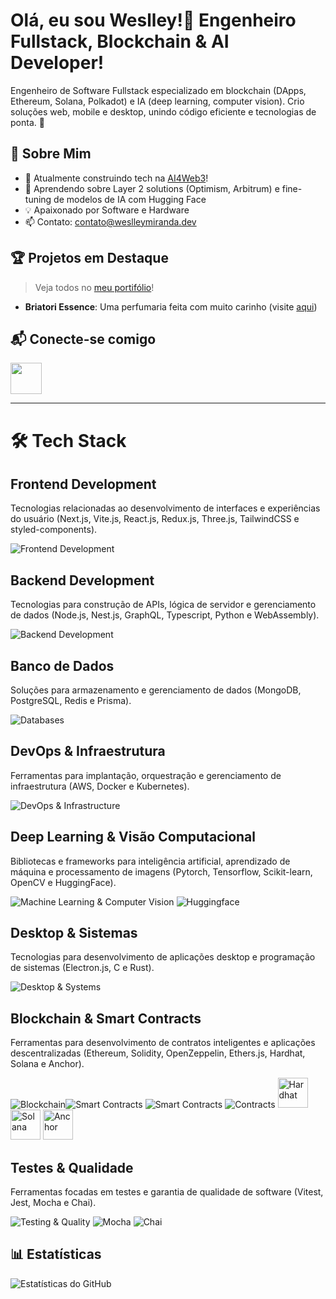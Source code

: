 # Olá, eu sou Weslley!👋 Engenheiro Fullstack, Blockchain & AI Developer!

Engenheiro de Software Fullstack especializado em blockchain (DApps, Ethereum, Solana, Polkadot) e IA (deep learning, computer vision). Crio soluções web, mobile e desktop, unindo código eficiente e tecnologias de ponta. 🚀

## 🌟 Sobre Mim
- 🔭 Atualmente construindo tech na [AI4Web3](https://ai4web3.net)!
- 🌱 Aprendendo sobre Layer 2 solutions (Optimism, Arbitrum) e fine-tuning de modelos de IA com Hugging Face
- 💡 Apaixonado por Software e Hardware
- 📫 Contato: [contato@weslleymiranda.dev](mailto:seu.email@example.com)

## 🏆 Projetos em Destaque
> Veja todos no [meu portifólio](https://weslleymiranda.dev)!

- **Briatori Essence**: Uma perfumaria feita com muito carinho (visite [aqui](https://www.briatoriessence.com))

## 📬 Conecte-se comigo
[<img src="https://skillicons.dev/icons?i=linkedin" height="50"/>](https://www.linkedin.com/in/weslley-miranda/)


---

# 🛠 Tech Stack
## Frontend Development
Tecnologias relacionadas ao desenvolvimento de interfaces e experiências do usuário (Next.js, Vite.js, React.js, Redux.js, Three.js, TailwindCSS e styled-components).

![Frontend Development](https://skillicons.dev/icons?i=nextjs,vite,react,redux,threejs,tailwindcss,styledcomponents)

## Backend Development
Tecnologias para construção de APIs, lógica de servidor e gerenciamento de dados (Node.js, Nest.js, GraphQL, Typescript, Python e WebAssembly).  

![Backend Development](https://skillicons.dev/icons?i=nodejs,nestjs,graphql,typescript,python,webassembly)

## Banco de Dados
Soluções para armazenamento e gerenciamento de dados (MongoDB, PostgreSQL, Redis e Prisma).

![Databases](https://skillicons.dev/icons?i=mongodb,postgresql,redis,prisma)

## DevOps & Infraestrutura
Ferramentas para implantação, orquestração e gerenciamento de infraestrutura (AWS, Docker e Kubernetes).  

![DevOps & Infrastructure](https://skillicons.dev/icons?i=aws,docker,kubernetes)

## Deep Learning & Visão Computacional
Bibliotecas e frameworks para inteligência artificial, aprendizado de máquina e processamento de imagens (Pytorch, Tensorflow, Scikit-learn, OpenCV e HuggingFace).  

![Machine Learning & Computer Vision](https://skillicons.dev/icons?i=pytorch,tensorflow,sklearn,opencv)  ![Huggingface](https://avatars.githubusercontent.com/u/25720743?s=48&v=4)

## Desktop & Sistemas
Tecnologias para desenvolvimento de aplicações desktop e programação de sistemas (Electron.js, C e Rust).  

![Desktop & Systems](https://skillicons.dev/icons?i=electron,c,rust)

## Blockchain & Smart Contracts
Ferramentas para desenvolvimento de contratos inteligentes e aplicações descentralizadas (Ethereum, Solidity, OpenZeppelin, Ethers.js, Hardhat, Solana e Anchor).  

![Blockchain](https://img.icons8.com/?size=48&id=IhWBOFHtv6vx&format=png)![Smart Contracts](https://skillicons.dev/icons?i=solidity)  ![Smart Contracts](https://avatars.githubusercontent.com/u/20820676?s=48&v=4)  ![Contracts](https://avatars.githubusercontent.com/u/18492273?s=48&v=4)  <img alt="Hardhat" height="48" width="48" src="https://cdn.jsdelivr.net/gh/devicons/devicon@latest/icons/hardhat/hardhat-original.svg" /> <img widht="48" height="48" alt="Solana" src="https://avatars.githubusercontent.com/u/58729655?s=48&v=4" /> <img alt="Anchor" width="48" height="48" src="https://camo.githubusercontent.com/590ccfb4e70a27673047ee879ed409981c05b2da403e60b4aaa7961ccdb46001/68747470733a2f2f7062732e7477696d672e636f6d2f6d656469612f46565556614f3958454141756c764b3f666f726d61743d706e67266e616d653d736d616c6c" />


## Testes & Qualidade
Ferramentas focadas em testes e garantia de qualidade de software (Vitest, Jest, Mocha e Chai).  

![Testing & Quality](https://skillicons.dev/icons?i=vitest,jest) ![Mocha](https://avatars.githubusercontent.com/u/8770005?s=48&v=4) ![Chai](https://avatars.githubusercontent.com/u/1515293?s=48&v=4)

## 📊 Estatísticas
![Estatísticas do GitHub](https://github-readme-stats.vercel.app/api?username=weslleymirandadev&show_icons=true&theme=chartreuse-dark)

